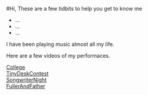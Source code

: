 #Hi, These are a few tidbits to help you get to know me

* ...
* ...
* ...

I have been playing music almost all my life. 

Here are a few videos of my performaces.

[College](https://www.youtube.com/watch?v=TI8nSJ9-C3c)  
[TinyDeskContest](https://www.youtube.com/watch?v=jx6lEtEZ0QY)  
[SongwriterNight](https://www.youtube.com/watch?v=skgASEwlxJ4)  
[FullerAndFather](https://www.youtube.com/watch?v=NXAVzWr-wzk)  